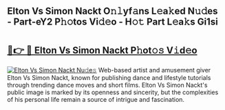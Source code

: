 ## Elton Vs Simon Nackt O𝚗𝚕yf𝚊ns L𝚎a𝚔ed N𝚞𝚍es - Part-eY2 P𝚑𝚘tos Vi𝚍𝚎o - H𝚘𝚝 Part L𝚎a𝚔s Gi1si

# <h2><a href="http://kfewow6.oniu.top/?m=Elton+Vs+Simon+Nackt">🔗👉 🔴 Elton Vs Simon Nackt P𝚑ot𝚘𝚜 V𝚒d𝚎o</a></h2>

[![Elton Vs Simon Nackt Nu𝚍e𝚜](https://i.imgur.com/0qMVB7G.gif)](http://kfewow6.oniu.top/?m=Elton+Vs+Simon+Nackt)
Web-based artist and amusement giver Elton Vs Simon Nackt, known for publishing dance and lifestyle tutorials through trending dance moves and short films. Elton Vs Simon Nackt's public image is marked by its openness and sincerity, but the complexities of his personal life remain a source of intrigue and fascination.  

